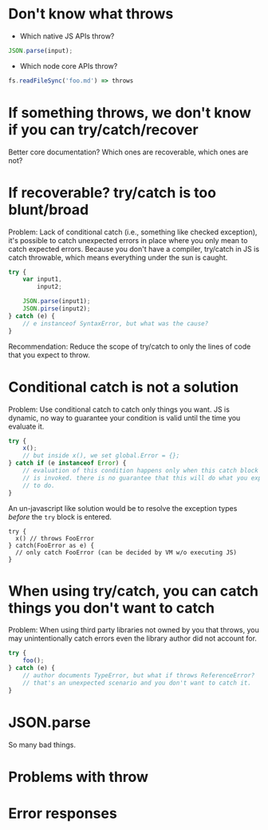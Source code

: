 # Don't know what throws

- Which native JS APIs throw?

```js
JSON.parse(input);
```

- Which node core APIs throw?

```js
fs.readFileSync('foo.md') => throws
```

# If something throws, we don't know if you can try/catch/recover

Better core documentation?
Which ones are recoverable, which ones are not?

# If recoverable? try/catch is too blunt/broad

Problem: Lack of conditional catch (i.e., something like checked exception),
it's possible to catch unexpected errors in place where you only mean to catch
expected errors. Because you don't have a compiler, try/catch in JS is catch
throwable, which means everything under the sun is caught.

```js
try {
    var input1,
        input2;

    JSON.parse(input1);
    JSON.pirse(input2);
} catch (e) {
    // e instanceof SyntaxError, but what was the cause?
}
```

Recommendation: Reduce the scope of try/catch to only the lines of code that
you expect to throw.

# Conditional catch is not a solution

Problem: Use conditional catch to catch only things you want. JS is dynamic,
no way to guarantee your condition is valid until the time you evaluate it.

```js
try {
    x();
    // but inside x(), we set global.Error = {};
} catch if (e instanceof Error) {
    // evaluation of this condition happens only when this catch block
    // is invoked. there is no guarantee that this will do what you expect it
    // to do.
}
```

An un-javascript like solution would be to resolve the exception types
*before* the `try` block is entered.

```
try {
  x() // throws FooError
} catch(FooError as e) {
  // only catch FooError (can be decided by VM w/o executing JS)
}
```

# When using try/catch, you can catch things you don't want to catch

Problem: When using third party libraries not owned by you that throws, you may
unintentionally catch errors even the library author did not account for.

```js
try {
    foo();
} catch (e) {
    // author documents TypeError, but what if throws ReferenceError?
    // that's an unexpected scenario and you don't want to catch it.
}
```

# JSON.parse

So many bad things.

# Problems with throw






# Error responses
